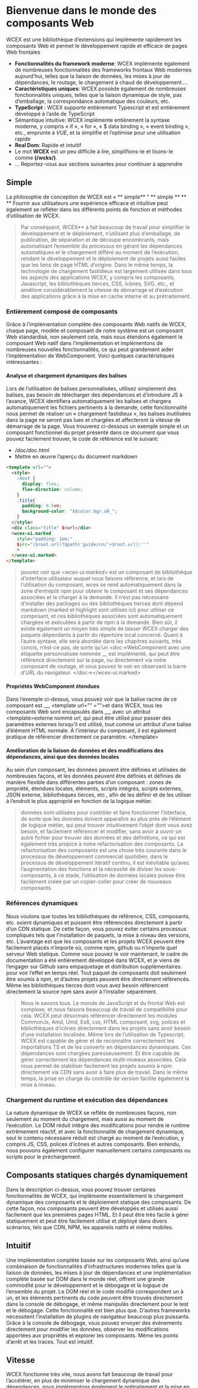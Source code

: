 <!--DESC: {"icon":"explore"} -->
<p align="center"><svg width=8em src="/logo.svg" ></svg></p>

# Bienvenue dans le monde des composants Web

WCEX est une bibliothèque d’extensions qui implémente rapidement les composants Web et permet le développement rapide et efficace de pages Web frontales

- **Fonctionnalités du framework moderne**: WCEX implémente également de nombreuses fonctionnalités des frameworks frontaux Web modernes aujourd’hui, telles que la liaison de données, les mises à jour de dépendances, le routage, le chargement à chaud de développement....
- **Caractéristiques uniques**: WCEX possède également de nombreuses fonctionnalités uniques, telles que la liaison dynamique de style, pas d’emballage, la correspondance automatique des couleurs, etc.
- **TypeScript** : WCEX supporte entièrement Typescript et est entièrement développé à l’aide de TypeScript
- Sémantique intuitive: WCEX implémente entièrement la syntaxe moderne, y compris « if », « for », « $ data binding », « event binding », etc., emprunte à *VUE*, et la simplifie et l’optimise pour une utilisation rapide
- **Real Dom**: Rapide et intuitif
- Le mot **WCEX** est un peu difficile à lire, simplifions-le et lisons-le comme **(/wɛks/)**.
- ... Reportez-vous aux sections suivantes pour continuer à apprendre

## Simple

La philosophie de conception de WCEX est « ** simple** " ** simple ** ** **
Fournir aux utilisateurs une expérience efficace et intuitive peut également se refléter dans les différents points de fonction et méthodes d’utilisation de WCEX.

> Par conséquent, WCEX** a fait beaucoup de travail pour simplifier le développement et le déploiement, n’utilisant plus d’emballage, de publication, de séparation et de découpe encombrants, mais automatisant l’ensemble du processus en gérant les dépendances automatiques et le chargement différé au moment de l’exécution, rendant le développement et le déploiement de projets aussi faciles que les liens de page HTML d’origine. Dans le même temps, la technologie de chargement fastidieux est largement utilisée dans tous les aspects des applications WCEX, y compris les composants, Javascript, les bibliothèques tierces, CSS, icônes, SVG, etc., et améliore considérablement la vitesse de démarrage et d’exécution des applications grâce à la mise en cache interne et au prétraitement.

### Entièrement composé de composants

Grâce à l’implémentation complète des composants Web natifs de WCEX, chaque page, modèle et composant de notre système est un composant Web standardisé, non seulement cela, mais nous étendons également le composant Web natif dans l’implémentation et implémentons de nombreuses nouvelles fonctionnalités, ce qui peut grandement aider l’implémentation de WebComponent. Voici quelques caractéristiques intéressantes :

#### Analyse et chargement dynamiques des balises

Lors de l’utilisation de balises personnalisées, utilisez simplement des balises, pas besoin de télécharger des dépendances et d’introduire JS à l’avance, WCEX identifiera automatiquement les balises et chargera automatiquement les fichiers pertinents à la demande, cette fonctionnalité nous permet de réaliser un « chargement fastidieux », les balises inutilisées dans la page ne seront pas lues et chargées et affecteront la vitesse de démarrage de la page. Vous trouverez ci-dessous un exemple simple et un composant fonctionnel du projet présenté dans ce document que vous pouvez facilement trouver, le code de référence est le suivant:
- _/doc/doc.html_
- Mettre en œuvre l’aperçu du document markdown
```html
<template url="">
  <style>
    :host {
      display: flex;
      flex-direction: column;
    }
    .title{
      padding: 0.5em;
      background-color: "$$color.bgr.a9_";
    }
  </style>
  <div class="title" $>url</div>
  <wcex-ui.marked 
    style="padding: 1em;" 
    $src="($root.url)?$path('guide/cn/'+$root.url):''"
    >
  </wcex-ui.marked>
</template>
```

> pouvez voir que _\<wcex-ui.marked\>_ est un composant de bibliothèque d’interface utilisateur auquel nous faisons référence, et lors de l’utilisation du composant, wcex se rend automatiquement dans la zone d’entrepôt npm pour obtenir le composant et ses dépendances associées et le charger à la demande. Il n’est pas nécessaire d’installer des packages ou des bibliothèques tierces dont dépend markdown (marked et highlight sont utilisés ici) pour utiliser ce composant, et ces bibliothèques associées sont automatiquement chargées et exécutées à partir de npm à la demande. Bien sûr, il existe également un moyen très simple de laisser WCEX charger des paquets dépendants à partir du répertoire local concerné. Quant à l’autre syntaxe, elle sera abordée dans les chapitres suivants, très concis, n’est-ce pas, de sorte qu’un <doc-\>WebComponent avec une étiquette personnalisée nommée _\_ est implémenté, qui peut être référencé directement sur la page, ou directement via notre composant de routage, et vous pouvez le voir en observant la barre d’URL du navigateur. </doc-\></wcex-ui.marked\>

#### Propriétés WebComponent étendues
Dans l’exemple ci-dessus, vous pouvez voir que la balise racine de ce composant est _\_, <template url="" \="">et dans WCEX, tous les composants Web sont encapsulés dans _\_, avec un attribut <template\>externe nommé _url_, qui peut être utilisé pour passer des paramètres externes lorsqu’il est utilisé, tout comme un attribut d’une balise d’élément HTML normale. À l’intérieur du composant, il est également pratique de référencer directement ce paramètre. </template\></template>


#### Amélioration de la liaison de données et des modifications des dépendances, ainsi que des données locales
Au sein d’un composant, les données peuvent être définies et utilisées de nombreuses façons, et les données peuvent être définies et définies de manière flexible dans différentes parties d’un composant : zones de propriété, étendues locales, éléments, scripts intégrés, scripts externes, JSON externe, bibliothèques tierces, etc., afin de les définir et de les utiliser à l’endroit le plus approprié en fonction de la logique métier.
> données sont utilisées pour contrôler et faire fonctionner l’interface, de sorte que les données doivent apparaître au plus près de l’élément de logique métier, qui peut trouver intuitivement l’objet dont vous avez besoin, et facilement référencer et modifier, sans avoir à ouvrir un autre fichier pour trouver des données et des définitions, ce qui est également très propice à notre refactorisation des composants. La refactorisation des composants est une chose très courante dans le processus de développement commercial quotidien, dans le processus de développement itératif continu, il est inévitable qu’avec l’augmentation des fonctions et la nécessité de diviser les sous-composants, à ce stade, l’utilisation de données locales puisse être facilement créée par un copier-coller pour créer de nouveaux composants.

### Références dynamiques
Nous voulons que toutes les bibliothèques de référence, CSS, composants, etc. soient dynamiques et puissent être référencées directement à partir d’un CDN statique. De cette façon, vous pouvez éviter certains processus compliqués tels que l’installation de paquets, la mise à niveau des versions, etc. L’avantage est que les composants et les projets WCEX peuvent être facilement placés n’importe où, comme npm, github ou n’importe quel serveur Web statique. Comme vous pouvez le voir maintenant, le cadre de documentation a été entièrement développé dans WCEX, et je viens de l’engager sur Github sans empaquetage et distribution supplémentaires. pour voir l’effet en temps réel. Tout paquet de composants doit seulement être soumis à npm, et d’autres projets peuvent être directement référencés. Même les bibliothèques tierces dont vous avez besoin référencent directement la source npm sans avoir à l’installer séparément.

> Nous le savons tous. Le monde de JavaScript et du frontal Web est complexe, et nous faisons beaucoup de travail de compatibilité pour cela. WCEX peut désormais référencer directement les modules CommonJs, Amd, Umd, Es6, css, HTML composant, svg, polices et bibliothèques d’icônes directement dans les projets sans avoir besoin d’une installation localisée. Même lors de l’utilisation de Typescript, WCEX est capable de gérer et de reconnaître correctement les importations TS et de les convertir en dépendances dynamiques. Ces dépendances sont chargées paresseusement. Et être capable de gérer correctement les dépendances multi-niveaux associées. Cela nous permet de stabiliser facilement les projets soumis à npm directement via CDN sans avoir à faire plus de travail. Dans le même temps, la prise en charge du contrôle de version facilite également la mise à niveau.

### Chargement du runtime et exécution des dépendances
La nature dynamique de WCEX se reflète de nombreuses façons, non seulement au moment du chargement, mais aussi au moment de l’exécution. Le DOM réduit intègre des modifications pour rendre le runtime extrêmement réactif, et avec la fonctionnalité de chargement dynamique, seul le contenu nécessaire réduit est chargé au moment de l’exécution, y compris JS, CSS, polices d’icônes et autres composants. Bien entendu, nous pouvons également configurer manuellement certains composants ou scripts pour le préchargement.

## Composants statiques chargés dynamiquement
Dans la description ci-dessus, vous pouvez trouver certaines fonctionnalités de WCEX, qui implémente essentiellement le chargement dynamique des composants et le déploiement statique des composants. De cette façon, nos composants peuvent être développés et utilisés aussi facilement que les premières pages HTML. Et il peut être très facile à gérer statiquement et peut être facilement utilisé et déployé dans divers scénarios, tels que CDN, NPM, les appareils natifs et même mobiles.

## Intuitif
Une implémentation complète basée sur les composants Web, ainsi qu’une combinaison de fonctionnalités d’infrastructures modernes telles que la liaison de données, les mises à jour de dépendances et une implémentation complète basée sur DOM dans le monde réel, offrent une grande commodité pour le développement et le débogage et la logique de l’ensemble du projet. Le DOM réel et le code modifié correspondent un à un, et les éléments pertinents du code peuvent être trouvés directement dans la console de débogage, et même manipulés directement pour le test et le débogage. Cette fonctionnalité est bien plus que. D’autres frameworks nécessitent l’installation de plugins de navigateur beaucoup plus puissants. Grâce à la console de débogage, vous pouvez envoyer des événements directement pour modifier les données, observer les modifications apportées aux propriétés et explorer les composants. Même les points d’arrêt et les traces. Tout est intuitif.

## Vitesse
WCEX fonctionne très vite, nous avons fait beaucoup de travail pour l’accélérer, en plus de minimiser le chargement dynamique des dépendances, nous implémentons également le prétraitement et la mise en cache des modèles, l’injection CSS et la mise en cache, les icônes de police, etc.
> Il convient de mentionner que WCEX n’est pas comme les autres frameworks qui utilisent VDOM, il est complètement basé sur l’arbre DOM réel pour les modifications et le traitement de fusion, nous abandonnons l’algorithme de comparaison des différences d’arbre DOM et implémentons plutôt un petit collecteur de modifications pour obtenir lorsque les données changent, obtenir la plus petite unité de changement, la fusionner et enfin actualiser le DOM en même temps, de sorte que la vitesse de réponse au système soit grandement améliorée.

## Développement progressif
Contrairement à d’autres frameworks, WCEX n’a pas une forte préférence de langage, que ce soit HTML, Javscript, Typescript, etc., c’est un choix de développement que nous soutenons et recommandons, mais au fur et à mesure que le projet évolue, c’est un processus de développement progressif qui va du simple au complexe, puis divisé et reconstruit. Dans ce processus, suivez le concept **Good Cat**, une mise en œuvre rapide, une logique rationalisée et une mise à niveau itérative pratique.

> Nous le faisons généralement dans nos projets:
> - Tout d’abord, les pages logiquement simples, généralement de manière purement _HTML_, essayez d’éviter d’utiliser Javascript, car cela conduira à la définition de noms de variables et de références séparées, semble fatigué;
> - Deuxièmement, à mesure que la complexité de l’entreprise augmente, en particulier lorsque l’instruction JS en ligne est longue, migrer JS vers le _HTML script en ligne tag_ et utiliser la syntaxe Javascript, afin qu’il puisse y avoir une vérification de syntaxe de base et une meilleure mise en forme;
> - Troisièmement, à mesure que l’activité augmente et que le nombre de lignes de code augmente, nous contrôlons généralement _inlining JavaScript_ Dans les 50 lignes, Js est divisé en fichiers Typescript indépendants et complète le type. Avec l’appui de _WCEX_, ce travail serait facile;
> - Enfin, le composant est encore plus grand, et c’est à ce moment que le composant est divisé indépendamment



## Livraison à faible coût
Le cycle de vie d’un produit logiciel est plus complexe, WCEX examine comment réaliser une simplification et une optimisation globales dans l’ensemble du cycle de vie du produit logiciel, y compris à partir de la chaîne de développement et de débogage. Testez les versions de déploiement et les modifications ultérieures. Itération de version et de nombreux autres liens. Optimisez et simplifiez ces liens. Cela peut grandement améliorer l’efficacité de notre développement. Cela réduit le coût de l’ensemble du cycle de développement logiciel. Par conséquent, bon nombre des fonctionnalités que nous concevons sont liées à celles-ci. Dans les chapitres suivants. Vous verrez probablement des applications intéressantes à chaque étape.
> Par exemple, en fonction des caractéristiques des dépendances dynamiques et du chargement, des modules multi-composants et des mises à jour à chaud collaboratives de réseau collaboratif multi-personnes peuvent être réalisées dans le développement d’équipe, et ces mises à jour sont basées sur des actualisations locales. Les modifications de chacun sont reflétées dans votre aperçu en direct en temps réel

> Grâce à la fonctionnalité des composants statiques WCEX, vous pouvez même utiliser directement npm et GitHub comme blog personnel, de sorte qu’il n’y a pas besoin de serveurs et pas de frais de trafic, quelle qualité.

> C’est exactement ce que fait ce document, avec des frameworks et des composants écrits en WCEX, référence des packages tiers prêts à l’emploi sur NPM, et une partie du contenu est écrite en markdown. Il a finalement été publié directement sur NPM, via un CDN public gratuit, ce qui peut être vu maintenant.

## Autre
Il y a un petit bouton dans le coin supérieur droit, vous pouvez découvrir les caractéristiques de WCEX _Semantic Real-time Color Matching_, choisissez votre couleur préférée.

En outre, vous pouvez voir que ce document utilise des polices chinoises spéciales et que WCEX implémente également un chargement fastidieux des grandes polices chinoises. La facilité d’utilisation d’une variété de polices chinoises dans le navigateur est grandement améliorée, et les détails du chargement des polices peuvent être vus dans la console de débogage, et l’utilisation de cette police chinoise ne dépend pas d’autres services API tiers sont également complètement statiques et prennent en charge hors ligne, et il y aura un chapitre dédié au support et à l’optimisation du chargement des polices chinoises Projet de référence: [https://github.com/wc-ex/cn-fontsource]( https://github.com/wc-ex/cn-fontsource)
